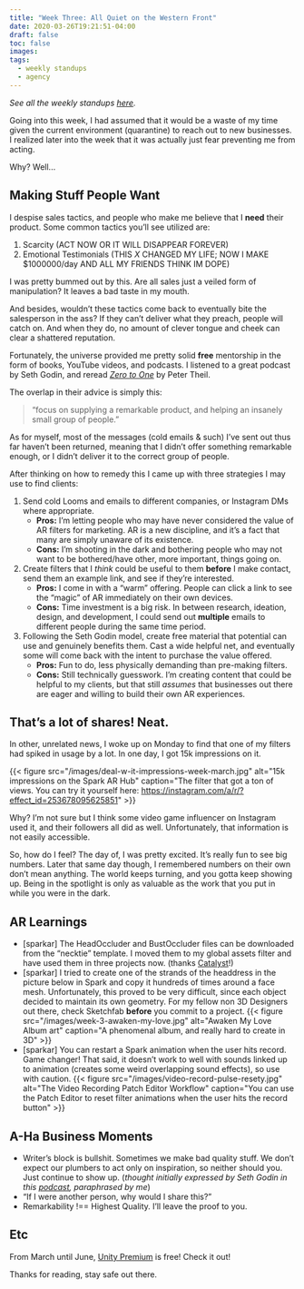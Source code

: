 ```yaml
---
title: "Week Three: All Quiet on the Western Front"
date: 2020-03-26T19:21:51-04:00
draft: false
toc: false
images:
tags: 
  - weekly standups
  - agency
---
```


*See all the weekly standups [here](/tags/weekly-standups/).*


Going into this week, I had assumed that it would be a waste of my time given the current environment (quarantine) to reach out to new businesses. I realized later into the week that it was actually just fear preventing me from acting. 

Why? Well...

## Making Stuff People Want

I despise sales tactics, and people who make me believe that I **need** their product. Some common tactics you’ll see utilized are: 

1. Scarcity (ACT NOW OR IT WILL DISAPPEAR FOREVER)
2. Emotional Testimonials (THIS *X* CHANGED MY LIFE; NOW I MAKE $1000000/day AND ALL MY FRIENDS THINK IM DOPE)

I was pretty bummed out by this. Are all sales just a veiled form of manipulation? It leaves a bad taste in my mouth. 

And besides, wouldn’t these tactics come back to eventually bite the salesperson in the ass? If they can’t deliver what they preach, people will catch on. And when they do, no amount of clever tongue and cheek can clear a shattered reputation.  

Fortunately, the universe provided me pretty solid **free** mentorship in the form of books, YouTube videos, and podcasts. I listened to a great podcast by Seth Godin, and reread [*Zero to One*](https://www.goodreads.com/book/show/18050143-zero-to-one) by Peter Theil. 

The overlap in their advice is simply this: 
> “focus on supplying a remarkable product, and helping an insanely small group of people.”

As for myself, most of the messages (cold emails & such) I’ve sent out thus far haven’t been returned, meaning that I didn’t offer something remarkable enough, or I didn’t deliver it to the correct group of people. 

After thinking on how to remedy this I came up with three strategies I may use to find clients:

1. Send cold Looms and emails to different companies, or Instagram DMs where appropriate. 
    - **Pros:** I’m letting people who may have never considered the value of AR filters for marketing. AR is a new discipline, and it’s a fact that many are simply unaware of its existence. 
    - **Cons:** I’m shooting in the dark and bothering people who may not want to be bothered/have other, more important, things going on.
2. Create filters that I *think* could be useful to them **before** I make contact, send them an example link, and see if they’re interested.
    - **Pros:** I come in with a “warm” offering. People can click a link to see the “magic” of AR immediately on their own devices.
    - **Cons:** Time investment is a big risk. In between research, ideation, design, and development, I could send out **multiple** emails to different people during the same time period.
3. Following the Seth Godin model, create free material that potential can use and genuinely benefits them. Cast a wide helpful net, and eventually some will come back with the intent to purchase the value offered.
    - **Pros:** Fun to do, less physically demanding than pre-making filters.
    - **Cons:** Still technically guesswork. I’m creating content that could be helpful to my clients, but that still *assumes* that businesses out there are eager and willing to build their own AR experiences.

## That’s a lot of shares! Neat.

In other, unrelated news, I woke up on Monday to find that one of my filters had spiked in usage by a lot. In one day, I got 15k impressions on it. 

{{< figure src="/images/deal-w-it-impressions-week-march.jpg" alt="15k impressions on the Spark AR Hub" caption="The filter that got a ton of views. You can try it yourself here: https://instagram.com/a/r/?effect_id=253678095625851" >}}


Why? I’m not sure but I think some video game influencer on Instagram used it, and their followers all did as well. Unfortunately, that information is not easily accessible.

So, how do I feel? The day of, I was pretty excited. It’s really fun to see big numbers. Later that same day though, I remembered numbers on their own don’t mean anything. The world keeps turning, and you gotta keep showing up. Being in the spotlight is only as valuable as the work that you put in while you were in the dark.

## AR Learnings

- [sparkar] The HeadOccluder and BustOccluder files can be downloaded from the “necktie” template. I moved them to my global assets filter and have used them in three projects now. (thanks [Catalyst](https://www.youtube.com/channel/UC3zmATtNhDuYOketH1zF5sw)!)  
- [sparkar] I tried to create one of the strands of the headdress in the picture below in Spark and copy it hundreds of times around a face mesh. Unfortunately, this proved to be very difficult, since each object decided to maintain its own geometry. For my fellow non 3D Designers out there, check Sketchfab **before** you commit to a project.
{{< figure src="/images/week-3-awaken-my-love.jpg" alt="Awaken My Love Album art" caption="A phenomenal album, and really hard to create in 3D" >}}
- [sparkar] You can restart a Spark animation when the user hits record. Game changer! That said, it doesn’t work to well with sounds linked up to animation (creates some weird overlapping sound effects), so use with caution.
{{< figure src="/images/video-record-pulse-resety.jpg" alt="The Video Recording Patch Editor Workflow" caption="You can use the Patch Editor to reset filter animations when the user hits the record button" >}}


## A-Ha Business Moments

- Writer’s block is bullshit. Sometimes we make bad quality stuff. We don’t expect our plumbers to act only on inspiration, so neither should you. Just continue to show up. (*thought initially expressed by Seth Godin in this [podcast](https://youtu.be/kZmxAOHyDBI), paraphrased by me*)
- “If I were another person, why would I share this?”
- Remarkability !== Highest Quality. I’ll leave the proof to you.

## Etc

From March until June, [Unity Premium](https://learn.unity.com/) is free! Check it out!

Thanks for reading, stay safe out there.